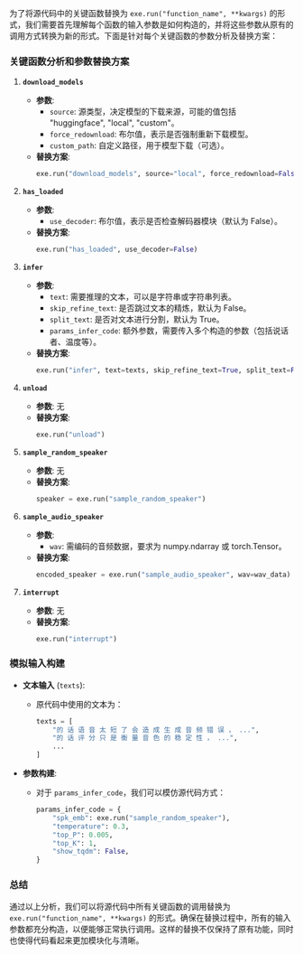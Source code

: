 为了将源代码中的关键函数替换为 `exe.run("function_name", **kwargs)` 的形式，我们需要首先理解每个函数的输入参数是如何构造的，并将这些参数从原有的调用方式转换为新的形式。下面是针对每个关键函数的参数分析及替换方案：

### 关键函数分析和参数替换方案

1. **`download_models`**
   - **参数**:
     - `source`: 源类型，决定模型的下载来源，可能的值包括 "huggingface", "local", "custom"。
     - `force_redownload`: 布尔值，表示是否强制重新下载模型。
     - `custom_path`: 自定义路径，用于模型下载（可选）。
   - **替换方案**:
     ```python
     exe.run("download_models", source="local", force_redownload=False, custom_path="/mnt/autor_name/haoTingDeWenJianJia/ChatTTS/Model")
     ```

2. **`has_loaded`**
   - **参数**:
     - `use_decoder`: 布尔值，表示是否检查解码器模块（默认为 False）。
   - **替换方案**:
     ```python
     exe.run("has_loaded", use_decoder=False)
     ```

3. **`infer`**
   - **参数**:
     - `text`: 需要推理的文本，可以是字符串或字符串列表。
     - `skip_refine_text`: 是否跳过文本的精炼，默认为 False。
     - `split_text`: 是否对文本进行分割，默认为 True。
     - `params_infer_code`: 额外参数，需要传入多个构造的参数（包括说话者、温度等）。
   - **替换方案**:
     ```python
     exe.run("infer", text=texts, skip_refine_text=True, split_text=False, params_infer_code=params_infer_code)
     ```

4. **`unload`**
   - **参数**: 无
   - **替换方案**:
     ```python
     exe.run("unload")
     ```

5. **`sample_random_speaker`**
   - **参数**: 无
   - **替换方案**:
     ```python
     speaker = exe.run("sample_random_speaker")
     ```

6. **`sample_audio_speaker`**
   - **参数**:
     - `wav`: 需编码的音频数据，要求为 numpy.ndarray 或 torch.Tensor。
   - **替换方案**:
     ```python
     encoded_speaker = exe.run("sample_audio_speaker", wav=wav_data)
     ```

7. **`interrupt`**
   - **参数**: 无
   - **替换方案**:
     ```python
     exe.run("interrupt")
     ```

### 模拟输入构建

- **文本输入** (`texts`):
  - 原代码中使用的文本为：
    ```python
    texts = [
        "的 话 语 音 太 短 了 会 造 成 生 成 音 频 错 误 ， ...",
        "的 话 评 分 只 是 衡 量 音 色 的 稳 定 性 ， ...",
        ...
    ]
    ```

- **参数构建**:
  - 对于 `params_infer_code`，我们可以模仿源代码方式：
    ```python
    params_infer_code = {
        "spk_emb": exe.run("sample_random_speaker"),
        "temperature": 0.3,
        "top_P": 0.005,
        "top_K": 1,
        "show_tqdm": False,
    }
    ```

### 总结

通过以上分析，我们可以将源代码中所有关键函数的调用替换为 `exe.run("function_name", **kwargs)` 的形式。确保在替换过程中，所有的输入参数都充分构造，以便能够正常执行调用。这样的替换不仅保持了原有功能，同时也使得代码看起来更加模块化与清晰。